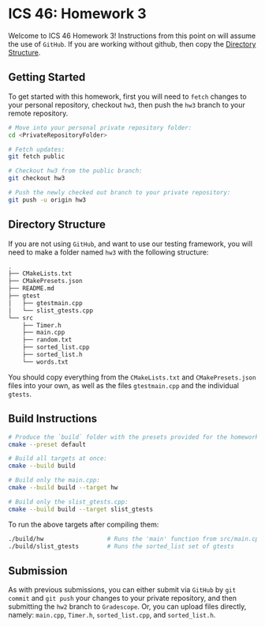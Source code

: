 # ICS 46: Homework 3

Welcome to ICS 46 Homework 3! Instructions from this point on will assume the use of `GitHub`.
If you are working without github, then copy the [Directory Structure](#directory-structure).

## Getting Started

To get started with this homework, first you will need to `fetch` changes to your personal repository,
checkout `hw3`, then push the `hw3` branch to your remote repository.

```bash
# Move into your personal private repository folder:
cd <PrivateRepositoryFolder>

# Fetch updates:
git fetch public

# Checkout hw3 from the public branch:
git checkout hw3

# Push the newly checked out branch to your private repository:
git push -u origin hw3
```

## Directory Structure

If you are not using `GitHub`, and want to use our testing framework, you will need to make a folder
named `hw3` with the following structure:

```bash
.
├── CMakeLists.txt
├── CMakePresets.json
├── README.md
├── gtest
│   ├── gtestmain.cpp
│   └── slist_gtests.cpp
└── src
    ├── Timer.h
    ├── main.cpp
    ├── random.txt
    ├── sorted_list.cpp
    ├── sorted_list.h
    └── words.txt
```

You should copy everything from the `CMakeLists.txt` and `CMakePresets.json` files into your own,
as well as the files `gtestmain.cpp` and the individual `gtests`.

## Build Instructions

```bash
# Produce the `build` folder with the presets provided for the homework:
cmake --preset default

# Build all targets at once:
cmake --build build

# Build only the main.cpp:
cmake --build build --target hw

# Build only the slist_gtests.cpp:
cmake --build build --target slist_gtests
```

To run the above targets after compiling them:

```bash
./build/hw                  # Runs the 'main' function from src/main.cpp
./build/slist_gtests        # Runs the sorted_list set of gtests
```

## Submission

As with previous submissions, you can either submit via `GitHub` by `git commit` and `git push`
your changes to your private repository, and then submitting the `hw2` branch to `Gradescope`. Or,
you can upload files directly, namely: `main.cpp`, `Timer.h`, `sorted_list.cpp`, and `sorted_list.h`.
